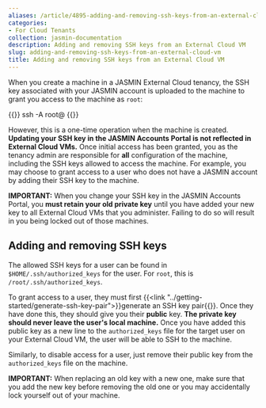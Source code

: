 ```yaml
---
aliases: /article/4895-adding-and-removing-ssh-keys-from-an-external-cloud-vm
categories:
- For Cloud Tenants
collection: jasmin-documentation
description: Adding and removing SSH keys from an External Cloud VM
slug: adding-and-removing-ssh-keys-from-an-external-cloud-vm
title: Adding and removing SSH keys from an External Cloud VM
---
```


When you create a machine in a JASMIN External Cloud tenancy, the SSH key
associated with your JASMIN account is uploaded to the machine to grant you
access to the machine as `root`:

{{<command>}}
ssh -A root@<external ip>
{{</command>}}

However, this is a one-time operation when the machine is created. **Updating
your SSH key in the JASMIN Accounts Portal is not reflected in External Cloud
VMs.** Once initial access has been granted, you as the tenancy admin are
responsible for **all** configuration of the machine, including the SSH keys
allowed to access the machine. For example, you may choose to grant access to
a user who does not have a JASMIN account by adding their SSH key to the
machine.

**IMPORTANT:** When you change your SSH key in the JASMIN Accounts Portal, you
**must retain your old private key** until you have added your new key to all
External Cloud VMs that you administer. Failing to do so will result in you
being locked out of those machines.

## Adding and removing SSH keys

The allowed SSH keys for a user can be found in `$HOME/.ssh/authorized_keys`
for the user. For `root`, this is `/root/.ssh/authorized_keys`.

To grant access to a user, they must first {{<link "../getting-started/generate-ssh-key-pair">}}generate an SSH key pair{{</link>}}. Once they have done this, they should give you
their **public** key. **The private key should never leave the user's
local machine.** Once you have added this public key as a new line to the
`authorized_keys` file for the target user on your External Cloud VM, the user
will be able to SSH to the machine.

Similarly, to disable access for a user, just remove their public key from the
`authorized_keys` file on the machine.

**IMPORTANT:** When replacing an old key with a new one, make sure that you
add the new key before removing the old one or you may accidentally lock
yourself out of your machine.
